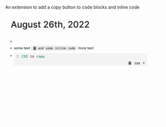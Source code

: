 An extension to add a copy button to code blocks and inline code

  <img src="https://github.com/8bitgentleman/roam-depot-copy-code-block/raw/main/example.gif" max-width="400"></img>

